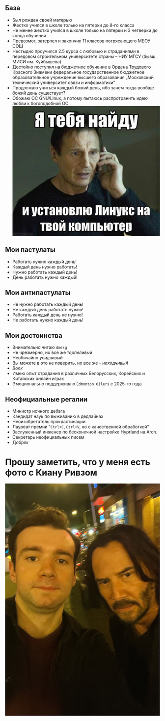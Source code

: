 ## База
   - Был рожден своей матерью
   - Жестко учился в школе только на пятерки до 8-го класса
   - Не менее жестко учился в школе только на пятерки и 3 четверки до конца обучения
   - Превозмог, затерпел и закончил 11 классов потрясающего МБОУ СОШ
   - Нестыдно проучился 2.5 курса с любовью и страданиями в передовом строительном университете страны – НИУ МГСУ (бывш. МИСИ им. Куйбышева)
   - Достойно поступил на бюджетное обучение в Ордена Трудового Красного Знамени федеральное государственное бюджетное образовательное учреждение высшего образования „Московский технический университет связи и информатики"
   - Продолжаю учиться каждый божий день, ибо зачем тогда вообще божий день существует?
   - Обожаю ОС GNU/Linux, а потому пытаюсь распротранить идею любви к богоподобной ОС
   ![Линукс люблю](linux.jpeg)
   
## Мои пастулаты
   - Работать нужно каждый день!
   - Каждый день нужно работать!
   - Нужно работать каждый день!
   - День работать нужно каждый!

## Мои антипастулаты
   - Не нужно работать каждый день!
   - Не каждый день работать нужно!
   - Работать каждый день не нужно!
   - Не работать нужно каждый день!

## Мои достоинства
   - Внимательно читаю `dmesg`
   - Не чрезмерно, но все же _терпеливый_
   - Необичайно _усидчивый_
   - Вы можете в это не поверить, но все же - _находчивый_
   - _Волк_
   - Имею опыт страдания в различных Белорусских, Корейских и Китайских онлайн играх
   - Эмоционально поддерживаю `Edmonton Oilers` с 2025-го года
   
## Неофициальные регалии
   - Министр ночного дебага
   - Кандидат наук по выживанию в дедлайнах
   - Неоизобретатель прокрастинации
   - Лауреат премии "`Ctrl+C`, `Ctrl+V`, но с качественной обработкой"
   - Заслуженный инженер по бесконечной настройке Hyprland на Arch.
   - Секретарь неофициальных писем
   - Добряк


# Прошу заметить, что у меня есть фото с Киану Ривзом
![Мое личное фото с Киану Ривзом](selfie.png)